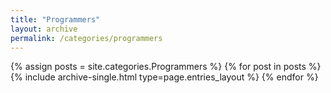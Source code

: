 ```yaml
---
title: "Programmers"
layout: archive
permalink: /categories/programmers
---
```



{% assign posts = site.categories.Programmers %}
{% for post in posts %} {% include archive-single.html type=page.entries_layout %} {% endfor %}